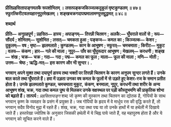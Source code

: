 **प्रीतिप्रहसितापाङ्गमलकै रूपशोभितम् ।** **लसत्पङ्कजकिञ्जल्कदुकूलं मृष्टकुण्डलम् ॥ ४७॥** **स्फुरत्किरीटवलयहारनूपुरमेखलम् ।** **शङ्खचक्रगदापद्ममालामण्युत्तमॢद्धमत् ॥ ४८॥** 

**शब्दार्थ** 

**प्रीति—** **अनुग्रहपूर्ण** **; प्रहसित—** **हास्य** **; अपाङ्गम्—** **तिरछी चितवन** **; अलकै:—** **घुँघराले वालों से** **; रूप—** **सौंदर्य** **; शोभितम्—** **सुशोभित** **; लसत्—** **चमकता हुआ** **; पङ्कज—** **कमल का** **; किञ्जल्क—** **केशर** **; दुकूलम्—** **वष** **; मृष्ट—** **झलमलाते** **; कुण्डलम्—** **कान के आभूषण** **; स्फुरत्—** **चमचमाता** **; किरीट—** **मुकुट** **; वलय—** **कंकण** **; हार—** **गले की माला** **; नूपुर—** **पाँव का घुँघुरूदार** **आभूषण** **; मेखलम्—** **करधनी** **; शङ्ख—** **शंख** **; चक्र—** **चक्र** **; गदा—** **गदा** **; पद्म—** **कमल का फूल** **; माला—** **फूल की माला** **;** **मणि—** **मोती** **; उत्तम—** **श्रेष्ठ** **; ऋद्धि-मत्—** **इस कारण और भी सुन्दर।** **.** 

**भगवान् अपने मुक्त तथा दयापूर्ण हास्य तथा भक्तों पर तिरछी चितवन के कारण अनुपम** **सुन्दर लगते हैं। उनके बाल काले तथा घुँघराले हैं। हवा में उड़ता उनका वष कमल के फूलों में** **से उड़ते हुए केशर-रज के समान प्रतीत होता है। उनके झलमलाते कुण्डल, चमचमाता मुकुट,** **कंकण, बनमाला, नूपुर, करधनी तथा शरीर के अन्य आभूषण शंख, चक्र, गदा तथा कमल** **पुष्प से मिलकर उनके वक्षस्थल पर पड़ी कौस्तुभमणि की प्राकृतिक शोभा को बढ़ाते हैं।** **तात्पर्य :** *प्रहसितापाङ्ग* शब्द जो कृष्ण की मुस्कान तथा चितवन का द्योतक है, गोपियों के साथ भगवान् कृष्ण के व्यवहार के प्रसंग में प्रयुक्त है। जब गोपियों के हृदय में वे मार्धुय रस की वृद्धि करते हैं, तो भगवान् सदैव विनोद मुद्रा में रहते हैं। शंख, चक्र, गदा तथा पद्म या तो उनके हाथों में या हथेली में दिखाये जाते हैं। हस्तरेखा ज्योतिष के अनुसार जिसकी हथेली में ये चिह्न पाये जाते हैं, वह महापुरुष होता है और ये भगवान् को सूचित करने वाले हैं।  